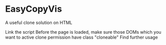 # EasyCopyVis
A useful clone solution on HTML

Link the script
Before the page is loaded, make sure those DOMs which you want to active clone permission have class "cloneable"
Find further usage
